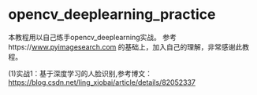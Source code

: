 # opencv_deeplearning_practice

本教程用以自己练手opencv_deeplearning实战。
参考https://www.pyimagesearch.com 的基础上，加入自己的理解，非常感谢此教程。

(1)实战1：基于深度学习的人脸识别,参考博文：https://blog.csdn.net/ling_xiobai/article/details/82052337
